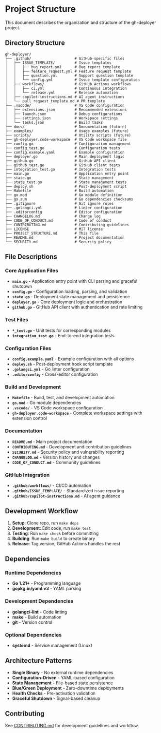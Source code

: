# Project Structure

This document describes the organization and structure of the gh-deployer project.

## Directory Structure

```text
gh-deployer/
├── .github/                    # GitHub-specific files
│   ├── ISSUE_TEMPLATE/         # Issue templates
│   │   ├── bug_report.yml      # Bug report template
│   │   ├── feature_request.yml # Feature request template
│   │   ├── question.yml        # Support question template
│   │   └── config.yml          # Issue template configuration
│   ├── workflows/              # GitHub Actions workflows
│   │   ├── ci.yml              # Continuous integration
│   │   └── release.yml         # Release automation
│   ├── copilot-instructions.md # AI agent instructions
│   └── pull_request_template.md # PR template
├── .vscode/                    # VS Code configuration
│   ├── extensions.json         # Recommended extensions
│   ├── launch.json             # Debug configurations
│   ├── settings.json           # Workspace settings
│   └── tasks.json              # Build tasks
├── docs/                       # Documentation (future)
├── examples/                   # Usage examples (future)
├── scripts/                    # Utility scripts (future)
├── gh-deployer.code-workspace  # VS Code workspace file
├── config.go                   # Configuration management
├── config_test.go              # Configuration tests
├── config.example.yaml         # Example configuration
├── deployer.go                 # Main deployment logic
├── github.go                   # GitHub API client
├── github_test.go              # GitHub client tests
├── integration_test.go         # Integration tests
├── main.go                     # Application entry point
├── state.go                    # State management
├── state_test.go               # State management tests
├── deploy.sh                   # Post-deployment script
├── Makefile                    # Build automation
├── go.mod                      # Go module definition
├── go.sum                      # Go dependencies checksums
├── .gitignore                  # Git ignore rules
├── .golangci.yml               # Linter configuration
├── .editorconfig               # Editor configuration
├── CHANGELOG.md                # Change log
├── CODE_OF_CONDUCT.md          # Code of conduct
├── CONTRIBUTING.md             # Contributing guidelines
├── LICENSE                     # MIT license
├── PROJECT_STRUCTURE.md        # This file
├── README.md                   # Project documentation
└── SECURITY.md                 # Security policy
```

## File Descriptions

### Core Application Files

- **`main.go`** - Application entry point with CLI parsing and graceful shutdown
- **`config.go`** - Configuration loading, parsing, and validation
- **`state.go`** - Deployment state management and persistence
- **`deployer.go`** - Core deployment logic and orchestration
- **`github.go`** - GitHub API client with authentication and rate limiting

### Test Files

- **`*_test.go`** - Unit tests for corresponding modules
- **`integration_test.go`** - End-to-end integration tests

### Configuration Files

- **`config.example.yaml`** - Example configuration with all options
- **`deploy.sh`** - Post-deployment hook script template
- **`.golangci.yml`** - Go linter configuration
- **`.editorconfig`** - Cross-editor configuration

### Build and Development

- **`Makefile`** - Build, test, and development automation
- **`go.mod`** - Go module dependencies
- **`.vscode/`** - VS Code workspace configuration
- **`gh-deployer.code-workspace`** - Complete workspace settings with extension control

### Documentation

- **`README.md`** - Main project documentation
- **`CONTRIBUTING.md`** - Development and contribution guidelines
- **`SECURITY.md`** - Security policy and vulnerability reporting
- **`CHANGELOG.md`** - Version history and changes
- **`CODE_OF_CONDUCT.md`** - Community guidelines

### GitHub Integration

- **`.github/workflows/`** - CI/CD automation
- **`.github/ISSUE_TEMPLATE/`** - Standardized issue reporting
- **`.github/copilot-instructions.md`** - AI agent guidance

## Development Workflow

1. **Setup**: Clone repo, run `make deps`
2. **Development**: Edit code, run `make test`
3. **Testing**: Run `make check` before committing
4. **Building**: Run `make build` to create binary
5. **Release**: Tag version, GitHub Actions handles the rest

## Dependencies

### Runtime Dependencies

- **Go 1.21+** - Programming language
- **gopkg.in/yaml.v3** - YAML parsing

### Development Dependencies

- **golangci-lint** - Code linting
- **make** - Build automation
- **git** - Version control

### Optional Dependencies

- **systemd** - Service management (Linux)

## Architecture Patterns

- **Single Binary** - No external runtime dependencies
- **Configuration-Driven** - YAML-based configuration
- **State Management** - File-based state persistence
- **Blue/Green Deployment** - Zero-downtime deployments
- **Health Checks** - Pre-activation validation
- **Graceful Shutdown** - Signal-based cleanup

## Contributing

See [CONTRIBUTING.md](CONTRIBUTING.md) for development guidelines and workflow.

